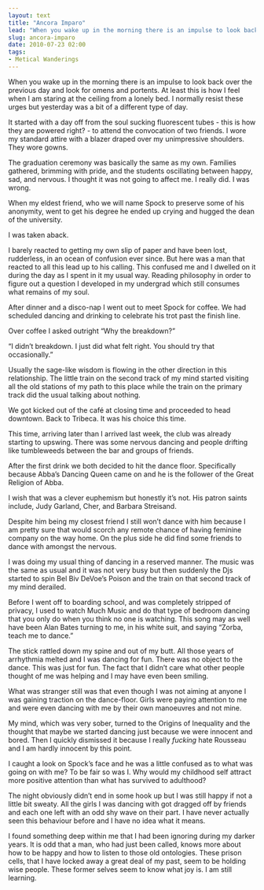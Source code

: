 ```yaml
---
layout: text
title: "Ancora Imparo"
lead: "When you wake up in the morning there is an impulse to look back over the previous day and look for omens and portents. At least this is how I feel when I am staring at the ceiling from a lonely bed."
slug: ancora-imparo
date: 2010-07-23 02:00
tags:
- Metical Wanderings
---
```


When you wake up in the morning there is an impulse to look back over the previous day and look for omens and portents. At least this is how I feel when I am staring at the ceiling from a lonely bed. I normally resist these urges but yesterday was a bit of a different type of day.

It started with a day off from the soul sucking fluorescent tubes - this is how they are powered right? - to attend the convocation of two friends. I wore my standard attire with a blazer draped over my unimpressive shoulders. They wore gowns.

The graduation ceremony was basically the same as my own. Families gathered, brimming with pride, and the students oscillating between happy, sad, and nervous. I thought it was not going to affect me. I really did. I was wrong.

When my eldest friend, who we will name Spock to preserve some of his anonymity, went to get his degree he ended up crying and hugged the dean of the university. 

I was taken aback.

I barely reacted to getting my own slip of paper and have been lost, rudderless, in an ocean of confusion ever since. But here was a man that reacted to all this lead up to his calling. This confused me and I dwelled on it during the day as I spent in it my usual way. Reading philosophy in order to figure out a question I developed in my undergrad which still consumes what remains of my soul.

After dinner and a disco-nap I went out to meet Spock for coffee. We had scheduled dancing and drinking to celebrate his trot past the finish line.

Over coffee I asked outright “Why the breakdown?”

“I didn’t breakdown. I just did what felt right. You should try that occasionally.”

Usually the sage-like wisdom is flowing in the other direction in this relationship. The little train on the second track of my mind started visiting all the old stations of my path to this place while the train on the primary track did the usual talking about nothing.

We got kicked out of the café at closing time and proceeded to head downtown. Back to Tribeca. It was his choice this time.

This time, arriving later than I arrived last week, the club was already starting to upswing. There was some nervous dancing and people drifting like tumbleweeds between the bar and groups of friends.

After the first drink we both decided to hit the dance floor. Specifically because Abba’s Dancing Queen came on and he is the follower of the Great Religion of Abba.

I wish that was a clever euphemism but honestly it’s not. His patron saints include, Judy Garland, Cher, and Barbara Streisand.

Despite him being my closest friend I still won’t dance with him because I am pretty sure that would scorch any remote chance of having feminine company on the way home. On the plus side he did find some friends to dance with amongst the nervous.

I was doing my usual thing of dancing in a reserved manner. The music was the same as usual and it was not very busy but then suddenly the Djs started to spin Bel Biv DeVoe’s Poison and the train on that second track of my mind derailed.

Before I went off to boarding school, and was completely stripped of privacy, I used to watch Much Music and do that type of bedroom dancing that you only do when you think no one is watching. This song may as well have been Alan Bates turning to me, in his white suit, and saying “Zorba, teach me to dance.”

The stick rattled down my spine and out of my butt. All those years of arrhythmia melted and I was dancing for fun. There was no object to the dance. This was just for fun. The fact that I didn’t care what other people thought of me was helping and I may have even been smiling.

What was stranger still was that even though I was not aiming at anyone I was gaining traction on the dance-floor. Girls were paying attention to me and were even dancing with me by their own manoeuvres and not mine.

My mind, which was very sober, turned to the Origins of Inequality and the thought that maybe we started dancing just because we were innocent and bored. Then I quickly dismissed it because I really *fucking* hate Rousseau and I am hardly innocent by this point.

I caught a look on Spock’s face and he was a little confused as to what was going on with me? To be fair so was I. Why would my childhood self attract more positive attention than what has survived to adulthood?

The night obviously didn’t end in some hook up but I was still happy if not a little bit sweaty. All the girls I was dancing with got dragged off by friends and each one left with an odd shy wave on their part. I have never actually seen this behaviour before and I have no idea what it means.

I found something deep within me that I had been ignoring during my darker years. It is odd that a man, who had just been called, knows more about how to be happy and how to listen to those old ontologies. These prison cells, that I have locked away a great deal of my past, seem to be holding wise people. These former selves seem to know what joy is. I am still learning.
